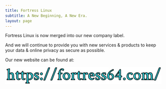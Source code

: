 ```yaml
---
title: Fortress Linux
subtitle: A New Beginning, A New Era.
layout: page
---
```

Fortress Linux is now merged into our new company label.

And we will continue to provide you with new services & products to keep your data & online privacy as secure as possible.

Our new website can be found at:

![Image](/fwd.jpg)
